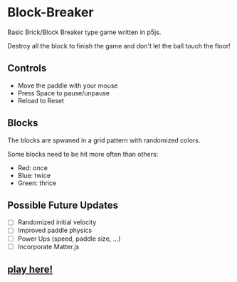 # Block-Breaker
Basic Brick/Block Breaker type game written in p5js.

Destroy all the block to finish the game and don't let the ball touch the floor!

## Controls

- Move the paddle with your mouse
- Press Space to pause/unpause
- Reload to Reset

## Blocks

The blocks are spwaned in a grid pattern with randomized colors.

Some blocks need to be hit more often than others:
- Red: once
- Blue: twice
- Green: thrice

## Possible Future Updates

- [ ] Randomized initial velocity
- [ ] Improved paddle physics
- [ ] Power Ups (speed, paddle size, ...)
- [ ] Incorporate Matter.js

## [play here!](https://lvttl.github.io/Block-Breaker)
